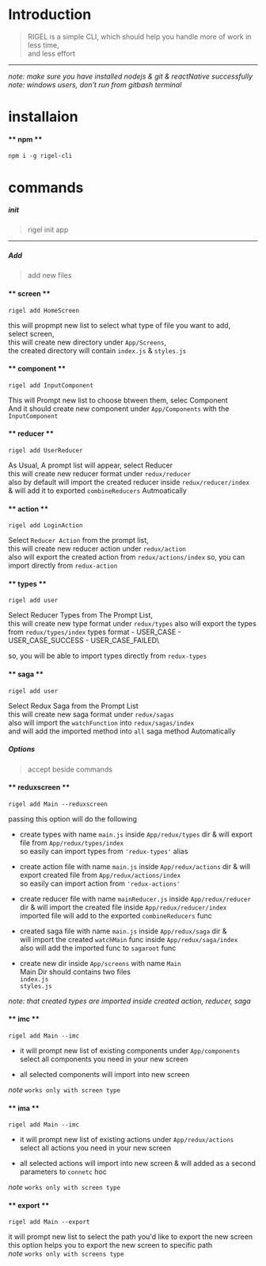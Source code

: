 # Introduction
> RIGEL is a simple CLI, which should help you handle more of work in\
less time,\
and less effort

-- -


*note: make sure you have installed nodejs & git & reactNative successfully\
note: windows users, don't run from gitbash terminal*

# installaion


<!-- tabs:start -->


#### ** npm **

```
npm i -g rigel-cli
```


<!-- tabs:end -->


# commands

##### init
> rigel init app

-- -
##### Add
> add new files

<!-- tabs:start -->

#### ** screen **


```
rigel add HomeScreen
```
this will propmpt new list to select what type of file you want to add,\
select screen,\
this will create new directory under `App/Screens`,\
the created directory will contain `index.js` & `styles.js`

#### ** component **

```
rigel add InputComponent
```
This will Prompt new list to choose btween them, selec Component\
And it should create new component under `App/Components` with the `InputComponent`
#### ** reducer **


```
rigel add UserReducer
```
As Usual, A prompt list will appear, select Reducer\
this will create new reducer format under `redux/reducer`\
also by default will import the created reducer inside `redux/reducer/index`\
& will add it to exported `combineReducers` Autmoatically

#### ** action **

```
rigel add LoginAction
```
Select `Reducer Action` from the prompt list,\
this will create new reducer action under `redux/action`\
also will export the created action from `redux/actions/index`
so, you can import directly from `redux-action`


#### ** types **

```
rigel add user
```
Select Reducer Types from The Prompt List,\
this will create new type format under `redux/types`
also will export the types from `redux/types/index`
types format
    - USER_CASE
    - USER_CASE_SUCCESS
    - USER_CASE_FAILED\

so, you will be able to import types directly from `redux-types`


#### ** saga **

```
rigel add user
```
Select Redux Saga from the Prompt List\
this will create new saga format under `redux/sagas`\
also will import the `watchFunction` into `redux/sagas/index`\
and will add the imported method into `all` saga method Automatically

<!-- tabs:end -->


##### Options
> accept beside commands

<!-- tabs:start -->


#### ** reduxscreen **

```
rigel add Main --reduxscreen
```
passing this option will do the following
- create types with name `main.js` inside `App/redux/types` dir & will export file from `App/redux/types/index`\
so easily can import types from `'redux-types'` alias

- create action file with name `main.js` inside `App/redux/actions` dir & will export created file from `App/redux/actions/index`\
so easily can import action from `'redux-actions'`

- create reducer file with name `mainReducer.js` inside `App/redux/reducer` dir & will import the created file inside `App/redux/reducer/index`\
imported file will add to the exported `combineReducers` func

- created saga file with name `main.js` inside `App/redux/saga` dir &\
will import the created `watchMain` func inside `App/redux/saga/index`\
also will add the imported func to `sagaroot` func

- create new dir inside `App/screens` with name `Main`\
Main Dir should contains two files\
`index.js`\
`styles.js`


*note: that created types are imported inside created action, reducer, saga*

#### ** imc **

```
rigel add Main --imc
```

- it will prompt new list of existing components under `App/components`\
select all components you need in your new screen

- all selected components will import into new screen

*note* `works only with screen type`



#### ** ima **

```
rigel add Main --imc
```

- it will prompt new list of existing actions under `App/redux/actions`\
select all actions you need in your new screen

- all selected actions will import into new screen & will added as a second parameters to `connetc` hoc

*note* `works only with screen type`


#### ** export **
```
rigel add Main --export
```
it will prompt new list to select the path you'd like to export the new screen\
this option helps you to export the new screen to specific path\
*note* `works only with screens type`


<!-- tabs:end -->